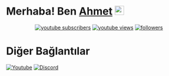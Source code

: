   # Merhaba! Ben [Ahmet](https://discord.com/invite/SANuqz8vNq) <img src="https://github.com/EmirhanSarac/emirhansarac2/blob/main/mrb.gif" width="25px">
<p align="center">
  <a href="https://www.youtube.com/c/Chrome85?sub_confirmation=1">
    <img alt="youtube subscribers" title="Youtube Kanalıma Abone Ol" src="hhttps://img.shields.io/youtube/channel/subscribers/UCVZnzpfbI_G4iaDVuezHIVQ?color=%23E05D44&label=ABONEOL&logo=youtube&style=for-the-badge&labelColor=CE4630"/></a>
    <a href="https://www.youtube.com/c/Chrome85">
   <img alt="youtube views" title="YouTube İzlenme Sayım" src="https://img.shields.io/youtube/channel/views/UCVZnzpfbI_G4iaDVuezHIVQ?color=%23E1AD0E&logo=youtube&style=for-the-badge&labelColor=C79600"/></a> 
  <a href="https://github.com/Chrome85">
    <img alt="followers" title="Github'dan Takip Et" src="https://img.shields.io/github/followers/Chrome85?color=236ad3&labelColor=1155ba&style=for-the-badge&logo=github&label=TakipEt"/></a>
</p>

# Diğer Bağlantılar

[![Youtube](https://img.shields.io/badge/-YouTube-red?style=for-the-badge&logo=youtube&logoColor=white)](https://www.youtube.com/c/Chrome85%C3%A7)
[![Discord](https://img.shields.io/badge/Discord-7289DA?style=for-the-badge&logo=discord&logoColor=white)](https://discord.com/invite/SANuqz8vNq)


